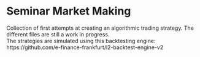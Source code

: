 # Seminar Market Making
<p>Collection of first attempts at creating an algorithmic trading strategy. The different files are still a work in progress.<br>
The strategies are simulated using this backtesting engine: https://github.com/e-finance-frankfurt/l2-backtest-engine-v2</p>
